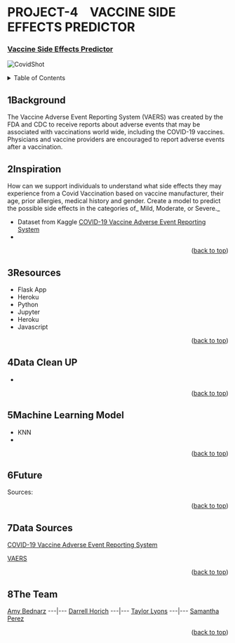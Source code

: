 
<div id="top"></div>

# PROJECT-4&nbsp; &nbsp;    VACCINE SIDE EFFECTS PREDICTOR


<!-- <div align="center"> -->

### [Vaccine Side Effects Predictor](https://dashboard.heroku.com/apps/utsaproject-4)


![CovidShot](https://www.coe.int/documents/10518249/88399762/Covid-Vaccine/23edacee-ac47-953e-7c8d-012ec176c157?t=1611227091000)


<!-- TABLE OF CONTENTS -->
<details>
  <summary>Table of Contents</summary>
  <ol>
    <li><a href="#1Background ">About The Project</a></li>
    <li><a href="#2Inspiration ">Inspiration</a></li>
    <li><a href="#3Resources">Recommendations</a></li>
    <li><a href="#4Process">Process</a></li>
    <li><a href="#5Process">Process</a></li>
    <li><a href="#6Tools">Tools</a></li>
    <li><a href="#7Data-Sources">Data Sources</a></li>
    <li><a href="#8The Team">Team</a></li>
  </ol>
</details>

## 1Background 

The Vaccine Adverse Event Reporting System (VAERS) was created by the FDA and CDC to receive reports about adverse events that may be associated with 
vaccinations world wide, including the COVID-19 vaccines. Physicians and vaccine providers are encouraged to report adverse events after a vaccination.

## 2Inspiration 

How can we support individuals to understand what side effects they may experience from a Covid Vaccination based on vaccine manufacturer, their age, prior 
allergies, medical history and gender.  Create a model to predict the possible side effects in the categories of_ Mild, Moderate, or Severe._ 

* Dataset from Kaggle [COVID-19 Vaccine Adverse Event Reporting System](https://www.kaggle.com/ayushggarg/covid19-vaccine-adverse-reactions?select=2021VAERSSYMPTOMS.csv) 
* 
<p align="right">(<a href="#top">back to top</a>)</p>

## 3Resources 

* Flask App
* Heroku
* Python
* Jupyter
* Heroku 
* Javascript

<p align="right">(<a href="#top">back to top</a>)</p>

## 4Data Clean UP 

*
<p align="right">(<a href="#top">back to top</a>)</p>

## 5Machine Learning Model
 
 * KNN
 * 
<p align="right">(<a href="#top">back to top</a>)</p>

## 6Future  

Sources: 
<p align="right">(<a href="#top">back to top</a>)</p>

## 7Data Sources
 
[COVID-19 Vaccine Adverse Event Reporting System](https://www.kaggle.com/ayushggarg/covid19-vaccine-adverse-reactions?select=2021VAERSSYMPTOMS.csv) 
<br>

[VAERS](https://vaers.hhs.gov/)

<p align="right">(<a href="#top">back to top</a>)</p>
  
## 8The Team
[Amy Bednarz](https://github.com/abednarz210) ---|--- [Darrell Horich](https://github.com/D11eleven) ---|--- [Taylor Lyons](https://github.com/taylorsyde) ---|--- [Samantha Perez](https://github.com/Sjenn257)
  
<p align="right">(<a href="#top">back to top</a>)</p>

